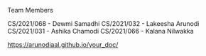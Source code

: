 Team Members

CS/2021/068 - Dewmi Samadhi
CS/2021/032 - Lakeesha Arunodi
CS/2021/031 - Ashika Chamodi
CS/2021/066 - Kalana Nilwakka

https://arunodiaal.github.io/your_doc/
